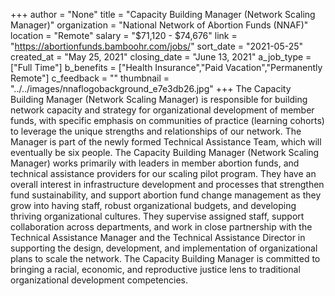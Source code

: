 +++
author = "None"
title = "Capacity Building Manager (Network Scaling Manager)"
organization = "National Network of Abortion Funds (NNAF)"
location = "Remote"
salary = "$71,120 - $74,676"
link = "https://abortionfunds.bamboohr.com/jobs/"
sort_date = "2021-05-25"
created_at = "May 25, 2021"
closing_date = "June 13, 2021"
a_job_type = ["Full Time"]
b_benefits = ["Health Insurance","Paid Vacation","Permanently Remote"]
c_feedback = ""
thumbnail = "../../images/nnaflogobackground_e7e3db26.jpg"
+++
The Capacity Building Manager (Network Scaling Manager) is responsible for building network capacity and strategy for organizational development of member funds, with specific emphasis on communities of practice (learning cohorts) to leverage the unique strengths and relationships of our network. The Manager is part of the newly formed Technical Assistance Team, which will eventually be six people. The Capacity Building Manager (Network Scaling Manager) works primarily with leaders in member abortion funds, and technical assistance providers for our scaling pilot program. They have an overall interest in infrastructure development and processes that strengthen fund sustainability, and support abortion fund change management as they grow into having staff, robust organizational budgets, and developing thriving organizational cultures. They supervise assigned staff, support collaboration across departments, and work in close partnership with the Technical Assistance Manager and the Technical Assistance Director in supporting the design, development, and implementation of organizational plans to scale the network. The Capacity Building Manager is committed to bringing a racial, economic, and reproductive justice lens to traditional organizational development competencies.